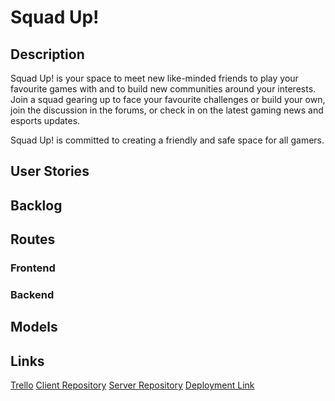 # Squad Up!

## Description

Squad Up! is your space to meet new like-minded friends to play your favourite games with and to build new communities around your interests.
Join a squad gearing up to face your favourite challenges or build your own, join the discussion in the forums, or check in on the latest gaming news and esports updates.

Squad Up! is committed to creating a friendly and safe space for all gamers.

## User Stories


## Backlog


## Routes

### Frontend


### Backend


## Models


## Links

[Trello](https://trello.com/b/Yk9BbjDe/squad-up)
[Client Repository](https://github.com/LauraSalakari/squad-up-client)
[Server Repository](https://github.com/LauraSalakari/squad-up-server)
[Deployment Link](https://squad-u-p.herokuapp.com/)
